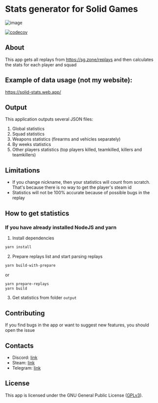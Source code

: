 # Stats generator for Solid Games

![image](https://user-images.githubusercontent.com/46472464/170368201-75d53a23-cc63-4860-8692-2e888f443037.png)

[![codecov](https://codecov.io/gh/Afgan0r/sg-replay-parser/branch/master/graph/badge.svg?token=GP4996N1SK)](https://codecov.io/gh/Afgan0r/sg-replay-parser)

## About

This app gets all replays from https://sg.zone/replays and then calculates the stats for each player and squad

## Example of data usage (not my website):

https://solid-stats.web.app/

## Output

This application outputs several JSON files:
1) Global statistics
2) Squad statistics
3) Weapons statistics (firearms and vehicles separately)
4) By weeks statistics
5) Other players statistics (top players killed, teamkilled, killers and teamkillers)

## Limitations

- If you change nickname, then your statistics will count from scratch. That's because there is no way to get the player's steam id
- Statistics will not be 100% accurate because of possible bugs in the replay

## How to get statistics

### If you have already installed NodeJS and yarn

1. Install dependencies
```sh
yarn install
```
2. Prepare replays list and start parsing replays
```sh
yarn build-with-prepare
```
or
```sh
yarn prepare-replays
yarn build
```
3. Get statistics from folder `output`

## Contributing

If you find bugs in the app or want to suggest new features, you should open the issue

## Contacts

- Discord: [link](https://discordapp.com/users/270491849066545153)
- Steam: [link](https://steamcommunity.com/id/Afgan0r)
- Telegram: [link](https://t.me/Afgan0r)

## License

This app is licensed under the GNU General Public License ([GPLv3](https://github.com/Afgan0r/sg-replay-parser/blob/master/LICENSE)).
